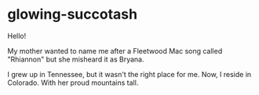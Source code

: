# glowing-succotash

Hello!

My mother wanted to name me after a Fleetwood Mac song called "Rhiannon" 
but she misheard it as Bryana. 

I grew up in Tennessee, but it wasn't the right place for me. 
Now, I reside in Colorado.
With her proud mountains tall.